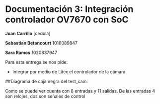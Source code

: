 # Documentación 3:  Integración controlador OV7670 con SoC

**Juan Carrillo** [cedula]

**Sebastian Betancourt** 1016089847

**Sara Ramos** 1020837947

Para esta entrega se nos pide: 
- Integrar por medio de Litex el controlador de la cámara.

##Diagrama de caja negra del test_cam: 


Como se puede ver cuenta con 8 entradas y 11 salidas. De las entradas 4 son relojes, dos son señales de control 
